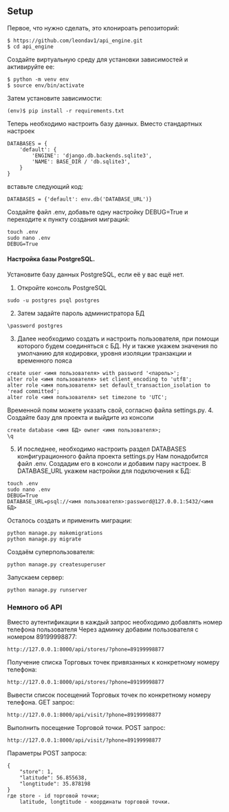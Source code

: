 ## Setup

Первое, что нужно сделать, это клонироать репозиторий:
```angular2html
$ https://github.com/leondav1/api_engine.git
$ cd api_engine
```
Создайте виртуальную среду для установки зависимостей и активируйте ее:
```angular2html
$ python -m venv env
$ source env/bin/activate
```
Затем установите зависимости:
```angular2html
(env)$ pip install -r requirements.txt
```
Теперь необходимо настроить базу данных.
Вместо стандартных настроек
```angular2html
DATABASES = {
    'default': {
        'ENGINE': 'django.db.backends.sqlite3',
        'NAME': BASE_DIR / 'db.sqlite3',
    }
}
```
вставьте следующий код:
```angular2html
DATABASES = {'default': env.db('DATABASE_URL')}
```
Создайте файл .env, добавьте одну настройку DEBUG=True и переходите к пункту создания миграций:
```angular2html
touch .env
sudo nano .env
DEBUG=True
```
#### Настройка базы PostgreSQL.
Установите базу данных PostgreSQL, если её у вас ещё нет.
1. Откройте консоль PostgreSQL
```angular2html
sudo -u postgres psql postgres
```
2. Затем задайте пароль администратора БД
```angular2html
\password postgres
```
3. Далее необходимо создать и настроить пользователя, при помощи которого будем соединяться с БД. Ну и также укажем значения по умолчанию для кодировки, уровня изоляции транзакции и временного пояса
```angular2html
create user <имя пользователя> with password '<пароль>';
alter role <имя пользователя> set client_encoding to 'utf8';
alter role <имя пользователя> set default_transaction_isolation to 'read committed';
alter role <имя пользователя> set timezone to 'UTC';
```
Временной поям можете указать свой, согласно файла settings.py.
4. Создайте базу для проекта и выйдите из консоли
```angular2html
create database <имя БД> owner <имя пользователя>;
\q
```
5. И последнее, необходимо настроить раздел DATABASES конфигурационного файла проекта settings.py
Нам понадобится файл .env. Создадим его в консоли и добавим пару настроек.
В DATABASE_URL укажем настройки для подключения к БД:
```angular2html
touch .env
sudo nano .env
DEBUG=True
DATABASE_URL=psql://<имя пользователя>:password@127.0.0.1:5432/<имя БД>
```
Осталось создать и применить миграции:
```angular2html
python manage.py makemigrations
python manage.py migrate
```
Создаём суперпользователя:
```angular2html
python manage.py createsuperuser
```
Запускаем сервер:
```angular2html
python manage.py runserver
```

### Немного об API
Вместо аутентификации в каждый запрос необходимо добавлять номер телефона пользователя
Через админку добавим пользователя c номером 89199998877:
```angular2html
http://127.0.0.1:8000/api/stores/?phone=89199998877
```
Получение списка Торговых точек привязанных к конкретному номеру телефона:
```angular2html
http://127.0.0.1:8000/api/stores/?phone=89199998877
```
Вывести список посещений Торговых точек по конкретному номеру телефона. GET запрос:
```angular2html
http://127.0.0.1:8000/api/visit/?phone=89199998877
```
Выполнить посещение Торговой точки. POST запрос:
```angular2html
http://127.0.0.1:8000/api/visit/?phone=89199998877
```
Параметры POST запроса:
```angular2html
{
    "store": 1,
    "latitude": 56.855638,
    "longtitude": 35.878198
}
где store - id торговой точки;
    latitude, longtitude - координаты торговой точки.
```
